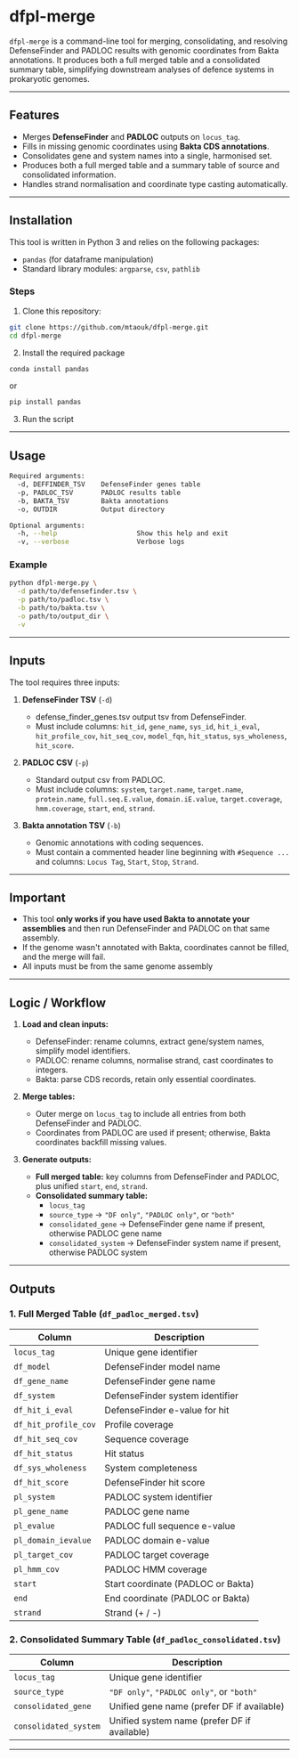 # dfpl-merge

`dfpl-merge` is a command-line tool for merging, consolidating, and resolving DefenseFinder and PADLOC results with genomic coordinates from Bakta annotations. It produces both a full merged table and a consolidated summary table, simplifying downstream analyses of defence systems in prokaryotic genomes.

---

## Features

- Merges **DefenseFinder** and **PADLOC** outputs on `locus_tag`.
- Fills in missing genomic coordinates using **Bakta CDS annotations**.
- Consolidates gene and system names into a single, harmonised set.
- Produces both a full merged table and a summary table of source and consolidated information.
- Handles strand normalisation and coordinate type casting automatically.

---

## Installation

This tool is written in Python 3 and relies on the following packages:

- `pandas` (for dataframe manipulation)
- Standard library modules: `argparse`, `csv`, `pathlib`

### Steps

1. Clone this repository:

```bash
git clone https://github.com/mtaouk/dfpl-merge.git
cd dfpl-merge
```

2. Install the required package
```bash
conda install pandas
```
or
```bash
pip install pandas
```

3. Run the script

---

## Usage

```bash
Required arguments:
  -d, DEFFINDER_TSV    DefenseFinder genes table
  -p, PADLOC_TSV       PADLOC results table
  -b, BAKTA_TSV        Bakta annotations
  -o, OUTDIR           Output directory

Optional arguments:
  -h, --help                    Show this help and exit
  -v, --verbose                 Verbose logs
```

### Example

```bash
python dfpl-merge.py \
  -d path/to/defensefinder.tsv \
  -p path/to/padloc.tsv \
  -b path/to/bakta.tsv \
  -o path/to/output_dir \
  -v
```

---

## Inputs

The tool requires three inputs:

1. **DefenseFinder TSV** (`-d`)  
   - defense_finder_genes.tsv output tsv from DefenseFinder.  
   - Must include columns: `hit_id`, `gene_name`, `sys_id`, `hit_i_eval`, `hit_profile_cov`, `hit_seq_cov`, `model_fqn`, `hit_status`, `sys_wholeness`, `hit_score`.  

2. **PADLOC CSV** (`-p`)  
   - Standard output csv from PADLOC.  
   - Must include columns: `system`, `target.name`, `target.name`, `protein.name`, `full.seq.E.value`, `domain.iE.value`, `target.coverage`, `hmm.coverage`, `start`, `end`, `strand`.  

3. **Bakta annotation TSV** (`-b`)  
   - Genomic annotations with coding sequences.  
   - Must contain a commented header line beginning with `#Sequence ...` and columns: `Locus Tag`, `Start`, `Stop`, `Strand`.  

---

## Important

* This tool **only works if you have used Bakta to annotate your assemblies** and then run DefenseFinder and PADLOC on that same assembly.  
* If the genome wasn't annotated with Bakta, coordinates cannot be filled, and the merge will fail.
* All inputs must be from the same genome assembly

---

## Logic / Workflow

1. **Load and clean inputs:**  
   - DefenseFinder: rename columns, extract gene/system names, simplify model identifiers.  
   - PADLOC: rename columns, normalise strand, cast coordinates to integers.  
   - Bakta: parse CDS records, retain only essential coordinates.  

2. **Merge tables:**  
   - Outer merge on `locus_tag` to include all entries from both DefenseFinder and PADLOC.  
   - Coordinates from PADLOC are used if present; otherwise, Bakta coordinates backfill missing values.  

3. **Generate outputs:**  
   - **Full merged table:** key columns from DefenseFinder and PADLOC, plus unified `start`, `end`, `strand`.  
   - **Consolidated summary table:**  
     - `locus_tag`  
     - `source_type` → `"DF only"`, `"PADLOC only"`, or `"both"`  
     - `consolidated_gene` → DefenseFinder gene name if present, otherwise PADLOC gene name  
     - `consolidated_system` → DefenseFinder system name if present, otherwise PADLOC system

---

## Outputs

### 1. Full Merged Table (`df_padloc_merged.tsv`)

| Column | Description |
|--------|-------------|
| `locus_tag` | Unique gene identifier |
| `df_model` | DefenseFinder model name |
| `df_gene_name` | DefenseFinder gene name |
| `df_system` | DefenseFinder system identifier |
| `df_hit_i_eval` | DefenseFinder e-value for hit |
| `df_hit_profile_cov` | Profile coverage |
| `df_hit_seq_cov` | Sequence coverage |
| `df_hit_status` | Hit status |
| `df_sys_wholeness` | System completeness |
| `df_hit_score` | DefenseFinder hit score |
| `pl_system` | PADLOC system identifier |
| `pl_gene_name` | PADLOC gene name |
| `pl_evalue` | PADLOC full sequence e-value |
| `pl_domain_ievalue` | PADLOC domain e-value |
| `pl_target_cov` | PADLOC target coverage |
| `pl_hmm_cov` | PADLOC HMM coverage |
| `start` | Start coordinate (PADLOC or Bakta) |
| `end` | End coordinate (PADLOC or Bakta) |
| `strand` | Strand (+ / -) |

### 2. Consolidated Summary Table (`df_padloc_consolidated.tsv`)

| Column | Description |
|--------|-------------|
| `locus_tag` | Unique gene identifier |
| `source_type` | `"DF only"`, `"PADLOC only"`, or `"both"` |
| `consolidated_gene` | Unified gene name (prefer DF if available) |
| `consolidated_system` | Unified system name (prefer DF if available) |

---



